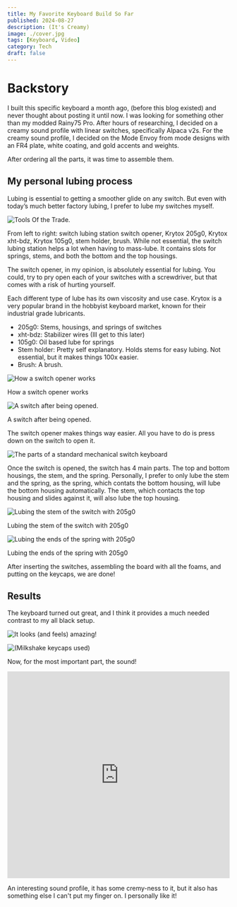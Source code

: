 ```yaml
---
title: My Favorite Keyboard Build So Far
published: 2024-08-27
description: (It's Creamy)
image: ./cover.jpg
tags: [Keyboard, Video]
category: Tech
draft: false
---
```


# Backstory

I built this specific keyboard a month ago, (before this blog existed) and never thought about posting it until now.
I was looking for something other than my modded Rainy75 Pro. After hours of researching, I decided on a creamy sound profile with linear switches, specifically Alpaca v2s. For the creamy sound profile, I decided on the Mode Envoy from mode designs with an FR4 plate, white coating, and gold accents and weights.

After ordering all the parts, it was time to assemble them.

## My personal lubing process

Lubing is essential to getting a smoother glide on any switch. But even with today’s much better factory lubing, I prefer to lube my switches myself.

![Tools Of the Trade.](./tools.jpg)

From left to right: switch lubing station switch opener, Krytox 205g0, Krytox xht-bdz, Krytox 105g0, stem holder, brush.
While not essential, the switch lubing station helps a lot when having to mass-lube. It contains slots for springs, stems, and both the bottom and the top housings.

The switch opener, in my opinion, is absolutely essential for lubing. You could, try to pry open each of your switches with a screwdriver, but that comes with a risk of hurting yourself.

Each different type of lube has its own viscosity and use case. Krytox is a very popular brand in the hobbyist keyboard market, known for their industrial grade lubricants.

- 205g0: Stems, housings, and springs of switches
- xht-bdz: Stabilizer wires (Ill get to this later)
- 105g0: Oil based lube for springs
- Stem holder: Pretty self explanatory. Holds stems for easy lubing. Not essential, but it makes things 100x easier.
- Brush: A brush.

![How a switch opener works](./switch-opener.jpg)

How a switch opener works

![A switch after being opened.](./switch-open.jpg)

A switch after being opened.

The switch opener makes things way easier. All you have to do is press down on the switch to open it.

![The parts of a standard mechanical switch keyboard](./parts.png)

Once the switch is opened, the switch has 4 main parts. The top and bottom housings, the stem, and the spring. Personally, I prefer to only lube the stem and the spring, as the spring, which contats the bottom housing, will lube the bottom housing automatically. The stem, which contacts the top housing and slides against it, will also lube the top housing.

![Lubing the stem of the switch with 205g0](./lubing-stem.jpg)

Lubing the stem of the switch with 205g0

![Lubing the ends of the spring with 205g0](./lubing-spring.jpg)

Lubing the ends of the spring with 205g0

After inserting the switches, assembling the board with all the foams, and putting on the keycaps, we are done!

## Results

The keyboard turned out great, and I think it provides a much needed contrast to my all black setup.

![It looks (and feels) amazing!](./top.jpg)

![(Milkshake keycaps used)](./side.jpg)

Now, for the most important part, the sound!

<iframe width="100%" height="468" src="https://www.youtube.com/embed/8ZhRrg-9bFA?si=EAIgTtWXwXWJOf6M" title="YouTube video player" frameborder="0" allowfullscreen></iframe>


An interesting sound profile, it has some cremy-ness to it, but it also has something else I can't put my finger on. I personally like it!